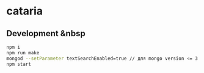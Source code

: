 # cataria

## Development &nbsp

```sh
npm i
npm run make
mongod --setParameter textSearchEnabled=true // для mongo version <= 3.2.7
npm start
```
